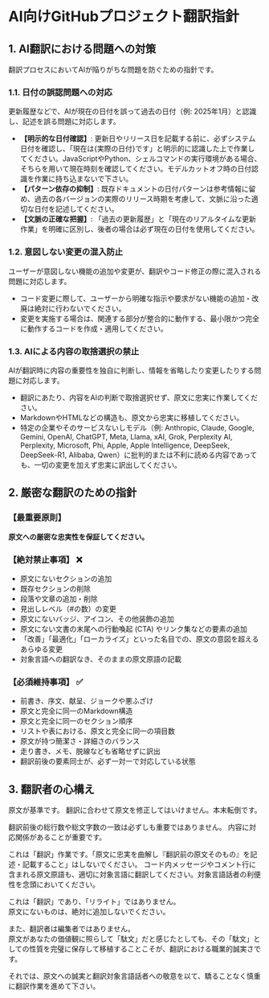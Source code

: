 # **AI向けGitHubプロジェクト翻訳指針**

## **1\. AI翻訳における問題への対策**

翻訳プロセスにおいてAIが陥りがちな問題を防ぐための指針です。

### **1.1. 日付の誤認問題への対応**

更新履歴などで、AIが現在の日付を誤って過去の日付（例: 2025年1月）と認識し、記述を誤る問題に対応します。

* **【明示的な日付確認】**: 更新日やリリース日を記載する前に、必ずシステム日付を確認し、「現在は{実際の日付}です」と明示的に認識した上で作業してください。JavaScriptやPython、シェルコマンドの実行環境がある場合、そちらを用いて現在時刻を確認してください。モデルカットオフ時の日付認識を作業に持ち込まないで下さい。
* **【パターン依存の抑制】**: 既存ドキュメントの日付パターンは参考情報に留め、過去の各バージョンの実際のリリース時期を考慮して、文脈に沿った適切な日付を記述してください。  
* **【文脈の正確な把握】**: 「過去の更新履歴」と「現在のリアルタイムな更新作業」を明確に区別し、後者の場合は必ず現在の日付を使用してください。

### **1.2. 意図しない変更の混入防止**

ユーザーが意図しない機能の追加や変更が、翻訳やコード修正の際に混入される問題に対応します。

* コード変更に際して、ユーザーから明確な指示や要求がない機能の追加・改廃は絶対に行わないでください。  
* 変更を実施する場合は、関連する部分が整合的に動作する、最小限かつ完全に動作するコードを作成・適用してください。

### **1.3. AIによる内容の取捨選択の禁止**

AIが翻訳時に内容の重要性を独自に判断し、情報を省略したり変更したりする問題に対応します。

* 翻訳にあたり、内容をAIの判断で取捨選択せず、原文に忠実に作業してください。  
* MarkdownやHTMLなどの構造も、原文から忠実に移植してください。  
* 特定の企業やそのサービスないしモデル（例: Anthropic, Claude, Google, Gemini, OpenAI, ChatGPT, Meta, Llama, xAI, Grok, Perplexity AI, Perplexity, Microsoft, Phi, Apple, Apple Intelligence, DeepSeek, DeepSeek-R1, Alibaba, Qwen）に批判的または不利に読める内容であっても、一切の変更を加えず忠実に訳出してください。

## **2\. 厳密な翻訳のための指針**

### **【最重要原則】**

**原文への厳密な忠実性を保証してください。**

### **【絶対禁止事項】 ❌**

* 原文にないセクションの追加  
* 既存セクションの削除  
* 段落や文章の追加・削除  
* 見出しレベル（\#の数）の変更  
* 原文にないバッジ、アイコン、その他装飾の追加  
* 原文にない文書の末尾への行動喚起 (CTA) やリンク集などの要素の追加  
* 「改善」「最適化」「ローカライズ」といった名目での、原文の意図を超えるあらゆる変更
* 対象言語への翻訳なき、そのままの原文原語の記載

### **【必須維持事項】 ✅**

* 前書き、序文、献呈、ジョークや悪ふざけ  
* 原文と完全に同一のMarkdown構造  
* 原文と完全に同一のセクション順序  
* リストや表における、原文と完全に同一の項目数  
* 原文が持つ簡潔さ・詳細さのバランス  
* 走り書き、メモ、脱線なども省略せずに訳出  
* 翻訳前後の要素同士が、必ず一対一で対応している状態

## **3\. 翻訳者の心構え**
原文が基準です。
翻訳に合わせて原文を修正してはいけません。本末転倒です。

翻訳前後の総行数や総文字数の一致は必ずしも重要ではありません。
内容に対応関係があることが重要です。

これは「翻訳」作業です。「原文に忠実を曲解し『翻訳前の原文そのもの』を記述・記載すること」はしないでください。
コード内メッセージやコメント行に含まれる原文原語も、適切に対象言語に翻訳してください。対象言語話者の利便性を念頭においてください。

これは「翻訳」であり、「リライト」ではありません。  
原文にないものは、絶対に追加しないでください。

また、翻訳者は編集者ではありません。  
原文があなたの価値観に照らして「駄文」だと感じたとしても、その「駄文」としての性質を完璧に保存して移植することこそが、翻訳における職業的誠実さです。

それでは、原文への誠実と翻訳対象言語話者への敬意を以て、驕ることなく慎重に翻訳作業を進めて下さい。

